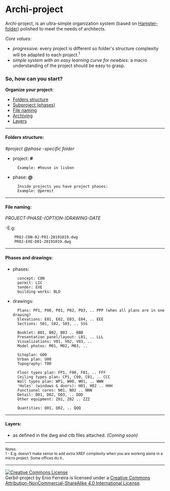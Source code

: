 # Archi-project

Archi-project, is an ultra-simple organization system (based on [Hamster-folder](https://github.com/slownews/hamster-system#hamster-folder)) polished to meet the needs of architects.

*Core values:*

- *progressive:* every project is different so folder's structure complexity will be adapted to each project.<sup>1</sup>
- *simple system with an easy learning curve for newbies:* a macro understanding of the project should be easy to grasp.

### So, how can you start?

**Organize your project:**

- [Folders structure](#folders-structure)
- [Subproject (phases)](#subproject-phases)
- [File naming](#file-naming)
- [Archiving](#archiving)
- [Layers](#layers)

---
#### Folders structure:

*#project @phase -specific folder*

- project: **#**

        Example: #house in lisbon

- phase: **@**

    	Inside projects you have project phases:
        Example: @permit

---
#### File naming:

*PROJECT-PHASE-(OPTION-)DRAWING-DATE*

-E.g:

        PROJ-CON-02-P01-20191019.dwg
        PROJ-EXE-D01-20191019.dwg

---
#### Phases and drawings:

- phases:

        concept: CON
        permit: LIC
        tender: EXE
        building works: BLD

- drawings:

        Plans: PP1, P00, P01, P02, P03, .. PPP (when all plans are in one drawing)
        Elevations: E01, E02, E03, E04, .. EEE
        Sections: S01, S02, S03, .. SSS
        
        Booklet: B01, B02, B03 .. BBB
        Presentation panel/layout: L01, .. LLL  
        Visualizations: V01, V02, V03, ..
        Model photos: M01, M02, M03, ..
        
        Siteplan: G00
        Urban plan: U00
        Topography: T00
        
        Floor types plan: FP1, F00, F01, .. FFF
        Ceiling types plan: CP1, C00, C01, .. CCC
        Wall types plan: WP1, W00, W01, .. WWW
        'Holes' (windows & doors): H01, H02 .. HHH
        Functional cores: N01, N02 .. NNN
        Detail: D01, D02, D03, .. DDD
        Other equipment: Z01, Z02 .. ZZZ
        
        Quantities: Q01, Q02, .. QQQ

<!-- A H I J K O R X Y -->

---
#### Layers:

- as defined in the dwg and ctb files attached. *(Coming soon)*

---
<sup>Notes:</sup><br>
<sup>1 - E.g. doesn't make sense to add extra XREF complexity when you are working alone in a micro project. Some offices do it..</sup>

---
<a rel="license" href="http://creativecommons.org/licenses/by-nc-sa/4.0/"><img alt="Creative Commons License" style="border-width:0" src="https://i.creativecommons.org/l/by-nc-sa/4.0/88x31.png" /></a><br /><span xmlns:dct="http://purl.org/dc/terms/" property="dct:title">Gerbil-project</span> by Enio Ferreira is licensed under a <a rel="license" href="http://creativecommons.org/licenses/by-nc-sa/4.0/">Creative Commons Attribution-NonCommercial-ShareAlike 4.0 International License</a>.
